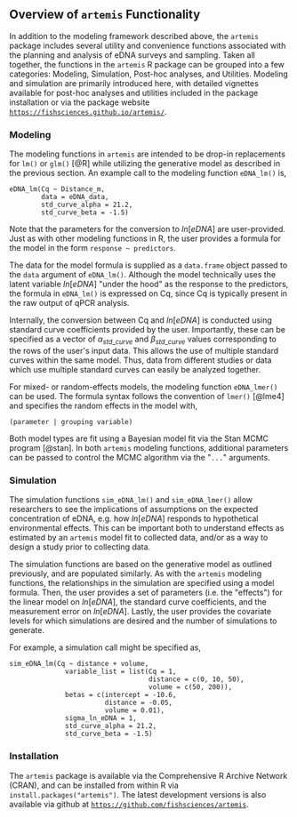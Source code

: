 ## Overview of `artemis` Functionality

In addition to the modeling framework described above, the `artemis`
package includes several utility and convenience functions associated
with the planning and analysis of eDNA surveys and sampling. Taken all
together, the functions in the `artemis` R package can be grouped into
a few categories: Modeling, Simulation, Post-hoc analyses, and
Utilities. Modeling and simulation are primarily introduced here, with
detailed vignettes available for post-hoc analyses and utilities
included in the package installation or via the package website 
[`https://fishsciences.github.io/artemis/`](https://fishsciences.github.io/artemis/index.html).

### Modeling

The modeling functions in `artemis` are intended to be drop-in
replacements for `lm()` or `glm()` [@R] while utilizing the generative
model as described in the previous section. An example call to the
modeling function `eDNA_lm()` is,

```
eDNA_lm(Cq ~ Distance_m, 
        data = eDNA_data,
        std_curve_alpha = 21.2, 
        std_curve_beta = -1.5)

```

Note that the parameters for the conversion to $ln[eDNA]$ are
user-provided.  Just as with other modeling functions in R, the user
provides a formula for the model in the form `response ~ predictors`.

The data for the model formula is supplied as a `data.frame` object
passed to the `data` argument of `eDNA_lm()`. Although the model
technically uses the latent variable $ln[eDNA]$ "under the hood" as
the response to the predictors, the formula in `eDNA_lm()` is
expressed on Cq, since Cq is typically present in the raw output of
qPCR analysis.

Internally, the conversion between Cq and $ln[eDNA]$ is conducted
using standard curve coefficients provided by the user. Importantly,
these can be specified as a vector of $\alpha_{std\_curve}$ and
$\beta_{std\_curve}$ values corresponding to the rows of the user's
input data. This allows the use of multiple standard curves within the
same model. Thus, data from different studies or data which use
multiple standard curves can easily be analyzed together.

For mixed- or random-effects models, the modeling function `eDNA_lmer()` can be
used. The formula syntax follows the convention of `lmer()` [@lme4] and
specifies the random effects in the model with,

```
(parameter | grouping variable)

```

Both model types are fit using a Bayesian model fit via the Stan MCMC
program [@stan]. In both `artemis` modeling functions, additional
parameters can be passed to control the MCMC algorithm via the "`...`"
arguments.

### Simulation

The simulation functions `sim_eDNA_lm()` and `sim_eDNA_lmer()` allow
researchers to see the implications of assumptions on the expected
concentration of eDNA, e.g. how $ln[eDNA]$ responds to hypothetical
environmental effects. This can be important both to understand
effects as estimated by an `artemis` model fit to collected data,
and/or as a way to design a study prior to collecting data.

The simulation functions are based on the generative model as outlined
previously, and are populated similarly. As with the `artemis`
modeling functions, the relationships in the simulation are specified
using a model formula. Then, the user provides a set of parameters
(i.e. the "effects") for the linear model on $ln[eDNA]$, the standard
curve coefficients, and the measurement error on $ln[eDNA]$. Lastly, the user
provides the covariate levels for which simulations are desired and
the number of simulations to generate.

For example, a simulation call might be specified
as,

```
sim_eDNA_lm(Cq ~ distance + volume,
              variable_list = list(Cq = 1,
                                   distance = c(0, 10, 50),
                                   volume = c(50, 200)),
              betas = c(intercept = -10.6, 
                        distance = -0.05, 
                        volume = 0.01),
              sigma_ln_eDNA = 1, 
              std_curve_alpha = 21.2,
              std_curve_beta = -1.5)
```
<!--
### Post-hoc analyses

Often, the purpose of an eDNA sampling study is to inform a field
sampling protocol. For these cases, we typically want to know how
likely we are to detect eDNA, given the way that we sampled. The
`est_p_detect()` function returns the calculated probability of at
least one positive detection across a configuration of planned samples
and technical replicates, for example,

```
est_p_detect(variable_levels = c(Intercept = 1, 
                                            Distance = 100),
                        betas = c(Intercept = -10.5, 
                                  Distance = -0.03),
                        ln_eDNA_sd = 1, 
                        std_curve_alpha = 21.2, 
                        std_curve_beta = -1.5,
                        n_rep = 12:30)

```

would return the probability of one or more positive technical
replicates for a design where the distance from source is 100 units,
and the effect of distance on $ln[eDNA]$ is -0.03. The argument
`n_rep` represents the product of the number of eDNA filters and the
number of technical replicates analyzed for each filter, and can be
supplied with a vector that corresponds to a proposed range. For
example, if we planned to take 2-5 filters at each sampling point, and
then analyze six technical replicates for each filter, that would
correspond to the range of `n_rep = 12:30`. In this way, we can use
the `est_p_detect()` function to examine the change in probability of
detection for different levels and combinations of covariates,
including number of filters and technical replicates.

### Utilities

In addition to convenience functions for converting back and forth
from Cq to $ln[eDNA]$ via the parameters of a standard curve (the
functions `lnconc_to_cq()`and `cq_to_lnconc()`), the `artemis` package
also includes methods for R's `plot()`, `summary()`, `data.frame()`,
and `predict()` functions for the `eDNA_model`, `eDNA_simulation`, and
`eDNA_p_detect` classes. For further information, please refer to the
package vignettes and tutorials at
[`https://fishsciences.github.io/artemis/`](https://fishsciences.github.io/artemis/index.html).
-->

### Installation

The `artemis` package is available via the Comprehensive R Archive
Network (CRAN), and can be installed from within R via
`install.packages("artemis")`. The latest development versions is also
available via github at
[`https://github.com/fishsciences/artemis`](https://github.com/fishsciences/artemis).
